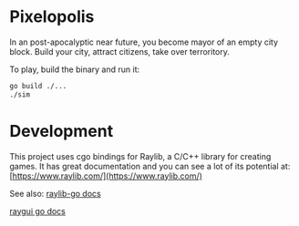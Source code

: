Pixelopolis
===

In an post-apocalyptic near future, you become mayor of an empty city block.
Build your city, attract citizens, take over terroritory.

To play, build the binary and run it:

```sh
go build ./...
./sim
```

Development
===

This project uses cgo bindings for Raylib, a C/C++ library for creating games. It has great documentation and you can see a lot of its potential at:
[https://www.raylib.com/](https://www.raylib.com/)

See also:
[raylib-go docs](https://pkg.go.dev/github.com/gen2brain/raylib-go/raylib?tab=doc)

[raygui go docs](https://pkg.go.dev/github.com/gen2brain/raylib-go/raygui?tab=doc)
